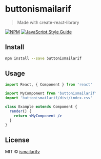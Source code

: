 # buttonismailarif

> Made with create-react-library

[![NPM](https://img.shields.io/npm/v/buttonismailarif.svg)](https://www.npmjs.com/package/buttonismailarif) [![JavaScript Style Guide](https://img.shields.io/badge/code_style-standard-brightgreen.svg)](https://standardjs.com)

## Install

```bash
npm install --save buttonismailarif
```

## Usage

```jsx
import React, { Component } from 'react'

import MyComponent from 'buttonismailarif'
import 'buttonismailarif/dist/index.css'

class Example extends Component {
  render() {
    return <MyComponent />
  }
}
```

## License

MIT © [ismailarifv](https://github.com/ismailarifv)
